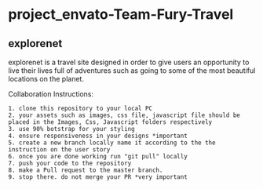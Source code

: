 # project_envato-Team-Fury-Travel

## explorenet 
explorenet is a travel site designed in order to give users an opportunity to live their lives full of adventures such as going to some of the most beautiful locations on the planet.

Collaboration Instructions:

    1. clone this repository to your local PC
    2. your assets such as images, css file, javascript file should be placed in the Images, Css, Javascript folders respectively
    3. use 90% botstrap for your styling
    4. ensure responsiveness in your designs *important
    5. create a new branch locally name it according to the the instruction on the user story
    6. once you are done working run "git pull" locally
    7. push your code to the repository
    8. make a Pull request to the master branch. 
    9. stop there. do not merge your PR *very important
